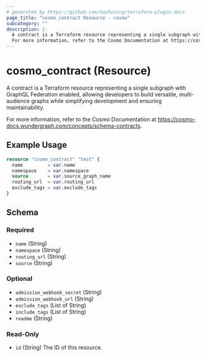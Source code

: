 ```yaml
---
# generated by https://github.com/hashicorp/terraform-plugin-docs
page_title: "cosmo_contract Resource - cosmo"
subcategory: ""
description: |-
  A contract is a Terraform resource representing a single subgraph with GraphQL Federation enabled, allowing developers to build versatile, multi-audience graphs while simplifying development and ensuring maintainability.
  For more information, refer to the Cosmo Documentation at https://cosmo-docs.wundergraph.com/concepts/schema-contracts.
---
```


# cosmo_contract (Resource)

A contract is a Terraform resource representing a single subgraph with GraphQL Federation enabled, allowing developers to build versatile, multi-audience graphs while simplifying development and ensuring maintainability. 

For more information, refer to the Cosmo Documentation at https://cosmo-docs.wundergraph.com/concepts/schema-contracts.

## Example Usage

```terraform
resource "cosmo_contract" "test" {
  name         = var.name
  namespace    = var.namespace
  source       = var.source_graph_name
  routing_url  = var.routing_url
  exclude_tags = var.exclude_tags
}
```

<!-- schema generated by tfplugindocs -->
## Schema

### Required

- `name` (String)
- `namespace` (String)
- `routing_url` (String)
- `source` (String)

### Optional

- `admission_webhook_secret` (String)
- `admission_webhook_url` (String)
- `exclude_tags` (List of String)
- `include_tags` (List of String)
- `readme` (String)

### Read-Only

- `id` (String) The ID of this resource.
